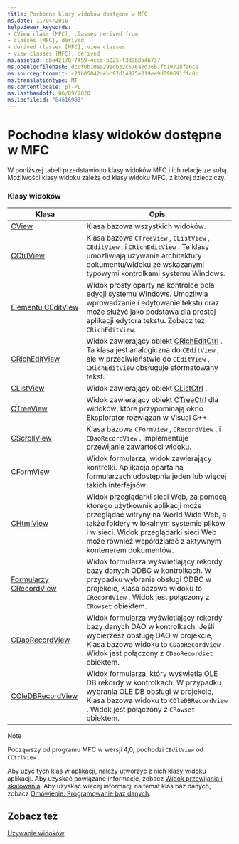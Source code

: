 ```yaml
---
title: Pochodne klasy widoków dostępne w MFC
ms.date: 11/04/2016
helpviewer_keywords:
- CView class [MFC], classes derived from
- classes [MFC], derived
- derived classes [MFC], view classes
- view classes [MFC], derived
ms.assetid: dba42178-7459-4ccc-b025-f3d9b8a4b737
ms.openlocfilehash: dc0f0b10ea291db32c576a7d36b7fc19728fa6ce
ms.sourcegitcommit: c21b05042debc97d14875e019ee9d698691ffc0b
ms.translationtype: MT
ms.contentlocale: pl-PL
ms.lasthandoff: 06/09/2020
ms.locfileid: "84616983"
---
```

# <a name="derived-view-classes-available-in-mfc"></a>Pochodne klasy widoków dostępne w MFC

W poniższej tabeli przedstawiono klasy widoków MFC i ich relacje ze sobą. Możliwości klasy widoku zależą od klasy widoku MFC, z której dziedziczy.

### <a name="view-classes"></a>Klasy widoków

|Klasa|Opis|
|-----------|-----------------|
|[CView](reference/cview-class.md)|Klasa bazowa wszystkich widoków.|
|[CCtrlView](reference/cctrlview-class.md)|Klasa bazowa `CTreeView` , `CListView` , `CEditView` , i `CRichEditView` . Te klasy umożliwiają używanie architektury dokumentu/widoku ze wskazanymi typowymi kontrolkami systemu Windows.|
|[Elementu CEditView](reference/ceditview-class.md)|Widok prosty oparty na kontrolce pola edycji systemu Windows. Umożliwia wprowadzanie i edytowanie tekstu oraz może służyć jako podstawa dla prostej aplikacji edytora tekstu. Zobacz też `CRichEditView`.|
|[CRichEditView](reference/cricheditview-class.md)|Widok zawierający obiekt [CRichEditCtrl](reference/cricheditctrl-class.md) . Ta klasa jest analogiczna do `CEditView` , ale w przeciwieństwie do `CEditView` , `CRichEditView` obsługuje sformatowany tekst.|
|[CListView](reference/clistview-class.md)|Widok zawierający obiekt [CListCtrl](reference/clistctrl-class.md) .|
|[CTreeView](reference/ctreeview-class.md)|Widok zawierający obiekt [CTreeCtrl](reference/ctreectrl-class.md) dla widoków, które przypominają okno Eksplorator rozwiązań w Visual C++.|
|[CScrollView](reference/cscrollview-class.md)|Klasa bazowa `CFormView` , `CRecordView` , i `CDaoRecordView` . Implementuje przewijanie zawartości widoku.|
|[CFormView](reference/cformview-class.md)|Widok formularza, widok zawierający kontrolki. Aplikacja oparta na formularzach udostępnia jeden lub więcej takich interfejsów.|
|[CHtmlView](reference/chtmlview-class.md)|Widok przeglądarki sieci Web, za pomocą którego użytkownik aplikacji może przeglądać witryny na World Wide Web, a także foldery w lokalnym systemie plików i w sieci. Widok przeglądarki sieci Web może również współdziałać z aktywnym kontenerem dokumentów.|
|[Formularzy CRecordView](reference/crecordview-class.md)|Widok formularza wyświetlający rekordy bazy danych ODBC w kontrolkach. W przypadku wybrania obsługi ODBC w projekcie, Klasa bazowa widoku to `CRecordView` . Widok jest połączony z `CRowset` obiektem.|
|[CDaoRecordView](reference/cdaorecordview-class.md)|Widok formularza wyświetlający rekordy bazy danych DAO w kontrolkach. Jeśli wybierzesz obsługę DAO w projekcie, Klasa bazowa widoku to `CDaoRecordView` . Widok jest połączony z `CDaoRecordset` obiektem.|
|[COleDBRecordView](reference/coledbrecordview-class.md)|Widok formularza, który wyświetla OLE DB rekordy w kontrolkach. W przypadku wybrania OLE DB obsługi w projekcie, Klasa bazowa widoku to `COleDBRecordView` . Widok jest połączony z `CRowset` obiektem.|

> [!NOTE]
> Począwszy od programu MFC w wersji 4,0, pochodzi `CEditView` od `CCtrlView` .

Aby użyć tych klas w aplikacji, należy utworzyć z nich klasy widoku aplikacji. Aby uzyskać powiązane informacje, zobacz [Widok przewijania i skalowania](scrolling-and-scaling-views.md). Aby uzyskać więcej informacji na temat klas baz danych, zobacz [Omówienie: Programowanie baz danych](../data/data-access-programming-mfc-atl.md).

## <a name="see-also"></a>Zobacz też

[Używanie widoków](using-views.md)
